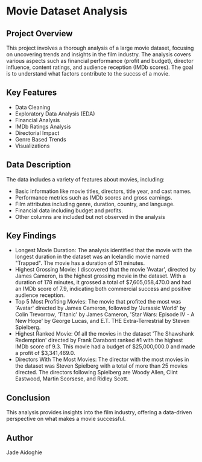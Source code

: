 # Movie Dataset Analysis

## Project Overview
This project involves a thorough analysis of a large movie dataset, focusing on uncovering trends and insights in the film industry. The analysis covers various aspects such as financial performance (profit and budget), director influence, content ratings, and audience reception (IMDb scores). The goal is to understand what factors contribute to the succss of a movie.

## Key Features
- Data Cleaning
- Exploratory Data Analysis (EDA)
- Financial Analysis
- IMDb Ratings Analysis
- Directorial Impact
- Genre Based Trends
- Visualizations

## Data Description
The data includes a variety of features about movies, including:
- Basic information like movie titles, directors, title year, and cast names.
- Performance metrics such as IMDb scores and gross earnings.
- Film attributes including genre, duration, country, and language.
- Financial data including budget and profits.
- Other columns are included but not observed in the analysis

## Key Findings
- Longest Movie Duration: The analysis identified that the movie with the longest duration in the dataset was an Icelandic movie named "Trapped". The movie has a duration of 511 minutes.
- Highest Grossing Movie: I discovered that the movie 'Avatar', directed by James Cameron, is the highest grossing movie in the dataset. With a duration of 178 minutes, it grossed a total of $7,605,058,470.0 and had an IMDb score of 7.9, indicating both commercial success and positive audience reception.
- Top 5 Most Profiting Movies: The movie that profited the most was 'Avatar' directed by James Cameron, followed by 'Jurassic World' by Colin Trevorrow, 'Titanic' by James Cameron, 'Star Wars: Episode IV - A New Hope' by George Lucas, and E.T. THE Extra-Terrestrial by Steven Spielberg.
- Highest Ranked Movie: Of all the movies in the dataset 'The Shawshank Redemption' directed by Frank Darabont ranked #1 with the highest IMDb score of 9.3. This movie had a budget of $25,000,000.0 and made a profit of $3,341,469.0.
- Directors With The Most Movies: The director with the most movies in the dataset was Steven Spielberg with a total of more than 25 movies directed. The directors following Spielberg are Woody Allen, Clint Eastwood, Martin Scorsese, and Ridley Scott.

## Conclusion
This analysis provides insights into the film industry, offering a data-driven perspective on what makes a movie successful.

## Author
Jade Aidoghie
